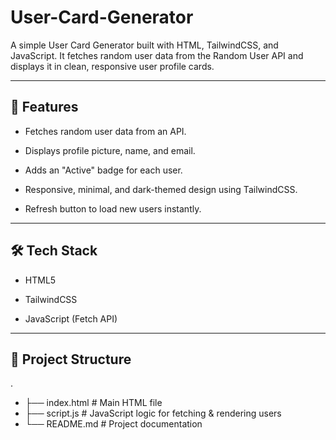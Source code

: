 # User-Card-Generator
A simple User Card Generator built with HTML, TailwindCSS, and JavaScript.
It fetches random user data from the Random User API and displays it in clean, responsive user profile cards.

---

## 🚀 Features

- Fetches random user data from an API.

- Displays profile picture, name, and email.

- Adds an "Active" badge for each user.

- Responsive, minimal, and dark-themed design using TailwindCSS.

- Refresh button to load new users instantly.

---

## 🛠️ Tech Stack

- HTML5

- TailwindCSS

- JavaScript (Fetch API)

---

## 📂 Project Structure
.
- ├── index.html    # Main HTML file
- ├── script.js     # JavaScript logic for fetching & rendering users
- └── README.md     # Project documentation
